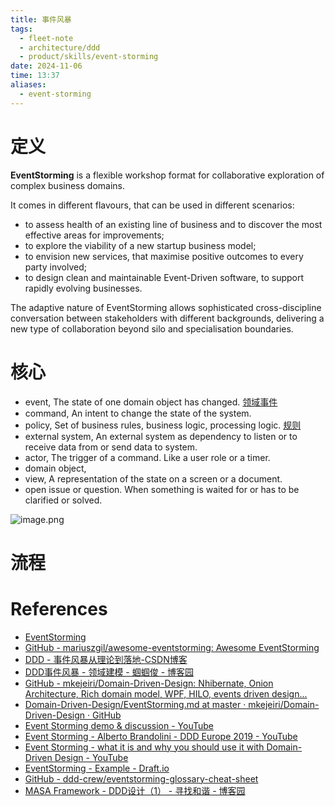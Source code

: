 ```yaml
---
title: 事件风暴
tags:
  - fleet-note
  - architecture/ddd
  - product/skills/event-storming
date: 2024-11-06
time: 13:37
aliases:
  - event-storming
---
```

# 定义

**EventStorming** is a flexible workshop format for collaborative exploration of complex business domains.

It comes in different flavours, that can be used in different scenarios:

- to assess health of an existing line of business and to discover the most effective areas for improvements;
- to explore the viability of a new startup business model;
- to envision new services, that maximise positive outcomes to every party involved;
- to design clean and maintainable Event-Driven software, to support rapidly evolving businesses.

The adaptive nature of EventStorming allows sophisticated cross-discipline conversation between stakeholders with different backgrounds, delivering a new type of collaboration beyond silo and specialisation boundaries.

# 核心

* event, The state of one domain object has changed. [领域事件](领域事件.md)
* command, An intent to change the state of the system.
* policy, Set of business rules, business logic, processing logic. [规则](规则.md)
* external system, An external system as dependency to listen or to receive data from or send data to system.
* actor, The trigger of a command. Like a user role or a timer.
* domain object,
* view, A representation of the state on a screen or a document.
* open issue or question. When something is waited for or has to be clarified or solved.

![image.png](https://images.hnzhrh.com/note/20241106212325.png)


# 流程




# References

* [EventStorming](https://www.eventstorming.com/)
* [GitHub - mariuszgil/awesome-eventstorming: Awesome EventStorming](https://github.com/mariuszgil/awesome-eventstorming)
* [DDD - 事件风暴从理论到落地-CSDN博客](https://blog.csdn.net/weixin_42201180/article/details/126651395)
* [DDD事件风暴 - 领域建模 - 蝈蝈俊 - 博客园](https://www.cnblogs.com/ghj1976/p/ddd-shi-jian-feng-bao--ling-yu-jian-mo.html)
* [GitHub - mkejeiri/Domain-Driven-Design: Nhibernate, Onion Architecture, Rich domain model, WPF, HILO, events driven design...](https://github.com/mkejeiri/Domain-Driven-Design/tree/master)
* [Domain-Driven-Design/EventStorming.md at master · mkejeiri/Domain-Driven-Design · GitHub](https://github.com/mkejeiri/Domain-Driven-Design/blob/master/EventStorming.md)
* [Event Storming demo & discussion - YouTube](https://www.youtube.com/live/xIB_VQVVWKk?si=dQl0iYsC4Ig90yxT)
* [Event Storming - Alberto Brandolini - DDD Europe 2019 - YouTube](https://youtu.be/mLXQIYEwK24?si=zpqG9p5fGufkp7p6)
* [Event Storming - what it is and why you should use it with Domain-Driven Design - YouTube](https://youtu.be/7LFxWgfJEeI?si=iycTs1ZJNGj1wTgx)
* [EventStorming - Example - Draft.io](https://draft.io/example/eventstorming)
* [GitHub - ddd-crew/eventstorming-glossary-cheat-sheet](https://github.com/ddd-crew/eventstorming-glossary-cheat-sheet)
* [MASA Framework - DDD设计（1） - 寻找和谐 - 博客园](https://www.cnblogs.com/doddgu/p/masa-framework-2.html)


